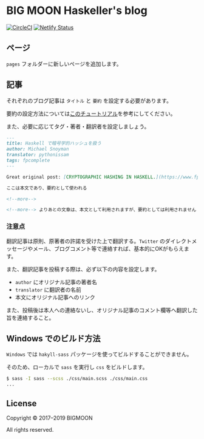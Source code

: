 # BIG MOON Haskeller's blog

[![CircleCI](https://circleci.com/gh/e-bigmoon/haskell-blog.svg?style=svg)](https://circleci.com/gh/e-bigmoon/haskell-blog)
[![Netlify Status](https://api.netlify.com/api/v1/badges/9fdf0837-5e38-4dc5-a035-bde11f5d0b83/deploy-status)](https://app.netlify.com/sites/haskell/deploys)

## ページ

`pages` フォルダーに新しいページを追加します。

## 記事

それぞれのブログ記事は `タイトル` と `要約` を設定する必要があります。

要約の設定方法については[このチュートリアル](https://jaspervdj.be/hakyll/tutorials/using-teasers-in-hakyll.html)を参考にしてください。

また、必要に応じてタグ・著者・翻訳者を設定しましょう。

```md
---
title: Haskell で暗号学的ハッシュを扱う
author: Michael Snoyman
translator: pythonissam
tags: fpcomplete
---

Great original post: [CRYPTOGRAPHIC HASHING IN HASKELL.](https://www.fpcomplete.com/blog/2017/09/cryptographic-hashing-haskell).

ここは本文であり、要約として使われる

<!--more-->

<!--more--> よりあとの文章は、本文として利用されますが、要約としては利用されません
```

### 注意点

翻訳記事は原則、原著者の許諾を受けた上で翻訳する。`Twitter` のダイレクトメッセージやメール、ブログコメント等で連絡すれば、基本的にOKがもらえます。

また、翻訳記事を投稿する際は、必ず以下の内容を設定します。

- `author` にオリジナル記事の著者名
- `translator` に翻訳者の名前
- 本文にオリジナル記事へのリンク

また、投稿後は本人への連絡ないし、オリジナル記事のコメント欄等へ翻訳した旨を連絡すること。

## Windows でのビルド方法

`Windows` では `hakyll-sass` パッケージを使ってビルドすることができません。

そのため、ローカルで `sass` を実行し `css` をビルドします。

```sh
$ sass -I sass --scss ./css/main.scss ./css/main.css
...
```

## License

Copyright © 2017–2019 BIGMOON

All rights reserved.

